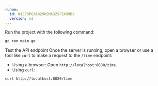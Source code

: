 ```yaml
---
runme:
  id: 01J73PG3A829KEMA3Z9FEAR9B9
  version: v3
---
```


Run the project with the following command:

```sh {"id":"01J73PGX21K90GG6S8YG0DTF1N"}
go run main.go
```

Test the API endpoint
Once the server is running, open a browser or use a tool like `curl` to make a request to the `/time` endpoint:

- Using a browser: Open `http://localhost:8080/time.`
- Using `curl`:

```sh {"id":"01J73PHKS4KHCPK3Y67KM1W1NR"}
curl http://localhost:8080/time
```